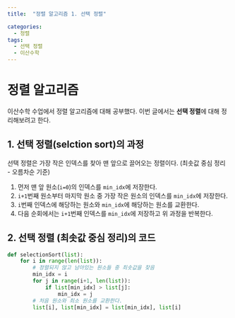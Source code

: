 ```yaml
---
title:  "정렬 알고리즘 1. 선택 정렬"

categories:
  - 정렬
tags:
  - 선택 정렬
  - 이산수학
---
```


# 정렬 알고리즘
이산수학 수업에서 정렬 알고리즘에 대해 공부했다. 이번 글에서는 **선택 정렬**에 대해 정리해보려고 한다.  

## 1. 선택 정렬(selction sort)의 과정
선택 정렬은 가장 작은 인덱스를 찾아 맨 앞으로 끌어오는 정렬이다. (최솟값 중심 정리 - 오름차순 기준)  
1. 먼저 맨 앞 원소(`i=0`)의 인덱스를 `min_idx`에 저장한다.  
2. `i+1`번째 원소부터 마지막 원소 중 가장 작은 원소의 인덱스를 `min_idx`에 저장한다.  
3. `i`번째 인덱스에 해당하는 원소와 `min_idx`에 해당하는 원소를 교환한다.  
4. 다음 순회에서는 `i+1`번째 인덱스를 `min_idx`에 저장하고 위 과정을 반복한다.

## 2. 선택 정렬 (최솟값 중심 정리)의 코드
```python
def selectionSort(list):
    for i in range(len(list)):
        # 정렬되지 않고 남아있는 원소들 중 최솟값을 찾음
        min_idx = i
        for j in range(i+1, len(list)):
            if list[min_idx] > list[j]:
                min_idx = j
        # 처음 원소와 최소 원소를 교환한다.
        list[i], list[min_idx] = list[min_idx], list[i]
```
